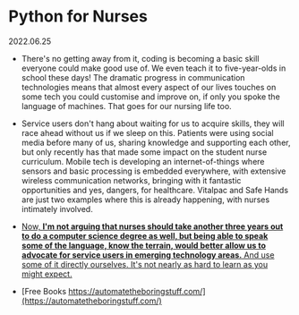 # Python for Nurses

2022.06.25


* There's no getting away from it, coding is becoming a basic skill everyone could make good use of. We even teach it to five-year-olds in school these days! The dramatic progress in communication technologies means that almost every aspect of our lives touches on some tech you could customise and improve on, if only you spoke the language of machines. That goes for our nursing life too.

* Service users don't hang about waiting for us to acquire skills, they will race ahead without us if we sleep on this. Patients were using social media before many of us, sharing knowledge and supporting each other, but only recently has that made some impact on the student nurse curriculum. Mobile tech is developing an internet-of-things where sensors and basic processing is embedded everywhere, with extensive wireless communication networks, bringing with it fantastic opportunities and yes, dangers, for healthcare. Vitalpac and Safe Hands are just two examples where this is already happening, with nurses intimately involved. 

* [Now, **I'm not arguing that nurses should take another three years out to do a computer science degree as well, but being able to speak some of the language, know the terrain, would better allow us to advocate for service users in emerging technology areas.** And use some of it directly ourselves.
It's not nearly as hard to learn as you might expect.](https://www.nurseadvance.com/articles/python-makes-coding-useful-and-fun-nurses-making-nurseadvance-part-2/)


* [Free Books https://automatetheboringstuff.com/](https://automatetheboringstuff.com/)

